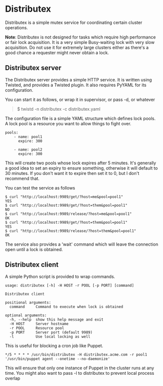 # Distributex

Distributex is a simple mutex service for coordinating certain cluster
operations.

**Note**: Distributex is not designed for tasks which require high performance
or fair lock acquisition. It is a very simple Busy-waiting lock with very slow
acquisition. Do not use it for extremely large clusters either as there's 
a good chance a requester might never obtain a lock.

## Distributex server

The Distributex server provides a simple HTTP service. It is written using
Twisted, and provides a Twisted plugin. It also requires PyYAML for its 
configuration. 

You can start it as follows, or wrap it in supervisor, or pass -d, or whatever

> $ twistd -n distributex -c distributex.yaml

The configuration file is a simple YAML structure which defines lock pools. A
lock pool is a resource you want to allow things to fight over.

```
pools:
    - name: pool1
      expire: 300

    - name: pool2
      expire: 300
```

This will create two pools whose lock expires after 5 minutes. It's generally
a good idea to set an expiry to ensure something, otherwise it will default to
30 minutes. If you don't want it to expire then set it to 0, but I don't 
recommend that.

You can test the service as follows

```
$ curl "http://localhost:9989/get/?host=me&pool=pool1"
YES
$ curl "http://localhost:9989/get/?host=them&pool=pool1"
NO
$ curl "http://localhost:9989/release/?host=me&pool=pool1"
OK
$ curl "http://localhost:9989/get/?host=them&pool=pool1"
YES
$ curl "http://localhost:9989/release/?host=them&pool=pool1"
OK
```

The service also provides a 'wait' command which will leave the connection
open until a lock is obtained.


## Distributex client

A simple Python script is provided to wrap commands.

```
usage: distributex [-h] -H HOST -r POOL [-p PORT] [command]

Distributex client

positional arguments:
  command     Command to execute when lock is obtained

optional arguments:
  -h, --help  show this help message and exit
  -H HOST     Server hostname
  -r POOL     Resource pool
  -p PORT     Server port (default 9989)
  -l          Use local locking as well
```

This is useful for blocking a cron job like Puppet.

```
*/5 * * * * /usr/bin/distributex -H distributex.acme.com -r pool1 '/usr/bin/puppet agent --onetime --no-daemonize'
```

This will ensure that only one instance of Puppet in the cluster runs at any time.
You might also want to pass -l to distributex to prevent local process overlap
